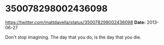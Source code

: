 # 350078298002436098
https://twitter.com/mattdavella/status/350078298002436098
**Date:** 2013-06-27

Don't stop imagining. The day that you do, is the day that you die.
